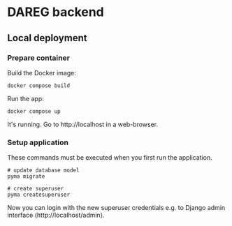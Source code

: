 # DAREG backend

## Local deployment

### Prepare container

Build the Docker image:
```
docker compose build
```

Run the app:
```
docker compose up
```

It's running. Go to http://localhost in a web-browser.

### Setup application

These commands must be executed when you first run the application. 
```
# update database model
pyma migrate

# create superuser
pyma createsuperuser
```

Now you can login with the new superuser credentials e.g. to Django admin interface (http://localhost/admin).
